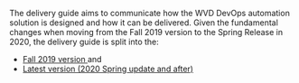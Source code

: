 The delivery guide aims to communicate how the WVD DevOps automation solution is designed and how it can be delivered. Given the fundamental changes when moving from the Fall 2019 version to the Spring Release in 2020, the delivery guide is split into the:

- [Fall 2019 version ](/Delivery-Guide/2019-GA-Release) and
- [Latest version (2020 Spring update and after)](/Delivery-Guide/Latest-Release) 